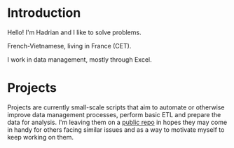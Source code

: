 # Introduction
Hello! I'm Hadrian and I like to solve problems. 

French-Vietnamese, living in France (CET). 

I work in data management, mostly through Excel.

# Projects
Projects are currently small-scale scripts that aim to automate or otherwise improve data management processes, perform basic ETL and prepare the data for analysis. I'm leaving them on a [public repo](https://github.com/paxhadriana/Data-Tools) in hopes they may come in handy for others facing similar issues and as a way to motivate myself to keep working on them.



<!--
**paxhadriana/paxhadriana** is a ✨ _special_ ✨ repository because its `README.md` (this file) appears on your GitHub profile.

Here are some ideas to get you started:

- 🔭 I’m currently working on ...
- 🌱 I’m currently learning ...
- 👯 I’m looking to collaborate on ...
- 🤔 I’m looking for help with ...
- 💬 Ask me about ...
- 📫 How to reach me: ...
- 😄 Pronouns: ...
- ⚡ Fun fact: ...
-->

